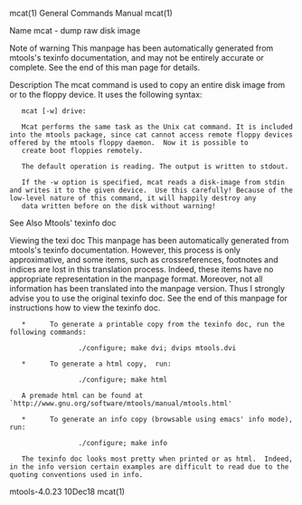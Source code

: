 mcat(1)                                                                                    General Commands Manual                                                                                    mcat(1)

Name
       mcat - dump raw disk image

Note of warning
       This manpage has been automatically generated from mtools's texinfo documentation, and may not be entirely accurate or complete.  See the end of this man page for details.

Description
       The mcat command is used to copy an entire disk image from or to the floppy device. It uses the following syntax:

       mcat [-w] drive:

       Mcat performs the same task as the Unix cat command. It is included into the mtools package, since cat cannot access remote floppy devices offered by the mtools floppy daemon.  Now it is possible to
       create boot floppies remotely.

       The default operation is reading. The output is written to stdout.

       If the -w option is specified, mcat reads a disk-image from stdin and writes it to the given device.  Use this carefully! Because of the low-level nature of this command, it will happily destroy any
       data written before on the disk without warning!

See Also
       Mtools' texinfo doc

Viewing the texi doc
       This  manpage  has  been  automatically generated from mtools's texinfo documentation. However, this process is only approximative, and some items, such as crossreferences, footnotes and indices are
       lost in this translation process.  Indeed, these items have no appropriate representation in the manpage format.  Moreover, not all information has been translated into the manpage version.  Thus  I
       strongly advise you to use the original texinfo doc.  See the end of this manpage for instructions how to view the texinfo doc.

       *      To generate a printable copy from the texinfo doc, run the following commands:

                     ./configure; make dvi; dvips mtools.dvi

       *      To generate a html copy,  run:

                     ./configure; make html

       A premade html can be found at `http://www.gnu.org/software/mtools/manual/mtools.html'

       *      To generate an info copy (browsable using emacs' info mode), run:

                     ./configure; make info

       The texinfo doc looks most pretty when printed or as html.  Indeed, in the info version certain examples are difficult to read due to the quoting conventions used in info.

mtools-4.0.23                                                                                      10Dec18                                                                                            mcat(1)
